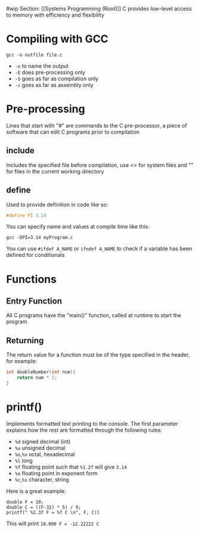 #wip Section: [[Systems Programming (Root)]]
C provides low-level access to memory with efficiency and flexibility
# Compiling with GCC

`gcc -o outfile file.c`

- `-o` to name the output
- `-E` does pre-processing only
- `-S` goes as far as compilation only
- `-c` goes as far as assembly only
# Pre-processing

Lines that start with "#" are commands to the C pre-processor, a piece of software that can edit C programs prior to compilation
## include

Includes the specified file before compilation, use <> for system files and "" for files in the current working directory
## define

Used to provide definition in code like so:

```C
#define PI 3.14
```

You can specify name and values at compile time like this:

`gcc -DPI=3.14 myProgram.c`

You can use `#ifdef A_NAME` or `ifndef A_NAME` to check if a variable has been defined for conditionals
# Functions

## Entry Function

All C programs have the "main()" function, called at runtime to start the program
## Returning

The return value for a function must be of the type specified in the header, for example:

```C
int doubleNumber(int num){
	return num * 2;
}
```
# printf()

Implements formatted text printing to the console. The first parameter explains how the rest are formatted through the following rules:

- `%d` signed decimal (int)
- `%u` unsigned decimal
- `%o`,`%x` octal, hexadecimal
- `%l` long
- `%f` floating point such that `%1.2f` will give `3.14`
- `%e` floating point in exponent form
- `%c`,`%s` character, string

Here is a great example:

```
double F = 10;
double C = ((F-32) * 5) / 9;
printf(" %2.3f F = %f C \n", F, C)l
```

This will print `10.000 F = -12.22222 C`
